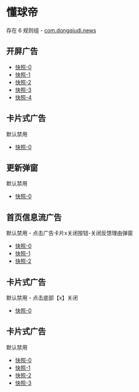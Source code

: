 # 懂球帝

存在 6 规则组 - [com.dongqiudi.news](/src/apps/com.dongqiudi.news.ts)

## 开屏广告

- [快照-0](https://i.gkd.li/import/12620568)
- [快照-1](https://i.gkd.li/import/12620577)
- [快照-2](https://i.gkd.li/import/12621997)
- [快照-3](https://i.gkd.li/import/12620583)
- [快照-4](https://i.gkd.li/import/12621953)

## 卡片式广告

默认禁用

- [快照-0](https://i.gkd.li/import/12621980)

## 更新弹窗

默认禁用

- [快照-0](https://i.gkd.li/import/12620586)

## 首页信息流广告

默认禁用 - 点击广告卡片x关闭按钮-关闭反馈理由弹窗

- [快照-0](https://i.gkd.li/import/12620656)
- [快照-1](https://i.gkd.li/import/12620654)
- [快照-2](https://i.gkd.li/import/12620788)

## 卡片式广告

默认禁用 - 点击底部【x】关闭

- [快照-0](https://i.gkd.li/import/13260467)

## 卡片式广告

默认禁用

- [快照-0](https://i.gkd.li/import/13626900)
- [快照-1](https://i.gkd.li/import/13627105)
- [快照-2](https://i.gkd.li/import/13627106)
- [快照-3](https://i.gkd.li/import/12620588)
